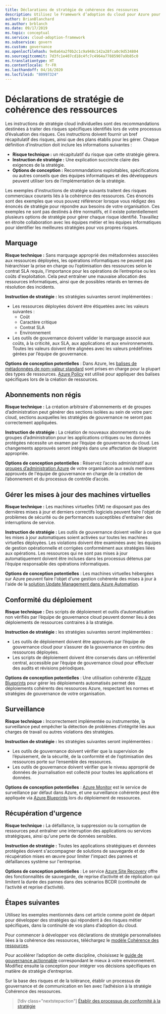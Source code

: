 ```yaml
---
title: Déclarations de stratégie de cohérence des ressources
description: Utilisez le Framework d’adoption du cloud pour Azure pour obtenir des exemples de déclarations de stratégie de cohérence des ressources qui vous aideront à élaborer les déclarations de stratégie de votre organisation.
author: BrianBlanchard
ms.author: brblanch
ms.date: 09/17/2019
ms.topic: conceptual
ms.service: cloud-adoption-framework
ms.subservice: govern
ms.custom: governance
ms.openlocfilehash: 9e0a64a2f0b2c1c9a948c142a28fca0c9d534804
ms.sourcegitcommit: 7d3fc1e407cd18c4fc7c4964a77885907a9b85c0
ms.translationtype: HT
ms.contentlocale: fr-FR
ms.lasthandoff: 04/16/2020
ms.locfileid: "80997324"
---
```

# <a name="resource-consistency-sample-policy-statements"></a>Déclarations de stratégie de cohérence des ressources

Les instructions de stratégie cloud individuelles sont des recommandations destinées à traiter des risques spécifiques identifiés lors de votre processus d’évaluation des risques. Ces instructions doivent fournir un bref récapitulatif des risques, ainsi que des plans établis pour les gérer. Chaque définition d’instruction doit inclure les informations suivantes :

- **Risque technique :** un récapitulatif du risque que cette stratégie gérera.
- **Instruction de stratégie :** Une explication succincte claire des exigences de la stratégie.
- **Options de conception :** Recommandations exploitables, spécifications ou autres conseils que des équipes informatiques et des développeurs peuvent utiliser lors de l’implémentation de la stratégie.

Les exemples d’instructions de stratégie suivants traitent des risques commerciaux courants liés à la cohérence des ressources. Ces énoncés sont des exemples que vous pouvez référencer lorsque vous rédigez des énoncés de stratégie pour répondre aux besoins de votre organisation. Ces exemples ne sont pas destinés à être normatifs, et il existe potentiellement plusieurs options de stratégie pour gérer chaque risque identifié. Travaillez en étroite collaboration avec les équipes métier et les équipes informatiques pour identifier les meilleures stratégies pour vos propres risques.

## <a name="tagging"></a>Marquage

**Risque technique :** Sans marquage approprié des métadonnées associées aux ressources déployées, les opérations informatiques ne peuvent pas hiérarchiser la prise en charge ou l’optimisation des ressources selon le contrat SLA requis, l'importance pour les opérations de l’entreprise ou les coûts d'exploitation. Cela peut entraîner une mauvaise allocation des ressources informatiques, ainsi que de possibles retards en termes de résolution des incidents.

**Instruction de stratégie :** les stratégies suivantes seront implémentées :

- Les ressources déployées doivent être étiquetées avec les valeurs suivantes :
  - Coût
  - Caractère critique
  - Contrat SLA
  - Environnement
- Les outils de gouvernance doivent valider le marquage associé aux coûts, à la criticité, aux SLA, aux applications et aux environnements. Toutes les valeurs doivent être alignées avec les valeurs prédéfinies gérées par l’équipe de gouvernance.

**Options de conception potentielles** : Dans Azure, les [balises de métadonnées de nom-valeur standard](https://docs.microsoft.com/azure/azure-resource-manager/management/tag-resources) sont prises en charge pour la plupart des types de ressources. [Azure Policy](https://docs.microsoft.com/azure/governance/policy/overview) est utilisé pour appliquer des balises spécifiques lors de la création de ressources.

## <a name="ungoverned-subscriptions"></a>Abonnements non régis

**Risque technique :** La création arbitraire d'abonnements et de groupes d’administration peut générer des sections isolées au sein de votre parc cloud, sections auxquelles les stratégies de gouvernance ne seront pas correctement appliquées.

**Instruction de stratégie :** La création de nouveaux abonnements ou de groupes d’administration pour les applications critiques ou les données protégées nécessite un examen par l’équipe de gouvernance du cloud. Les changements approuvés seront intégrés dans une affectation de blueprint appropriée.

**Options de conception potentielles** : Réservez l’accès administratif aux [groupes d’administration Azure](https://docs.microsoft.com/azure/governance/management-groups) de votre organisation aux seuls membres approuvés de l'équipe de gouvernance en charge de la création de l’abonnement et du processus de contrôle d’accès.

## <a name="manage-updates-to-virtual-machines"></a>Gérer les mises à jour des machines virtuelles

**Risque technique :** Les machines virtuelles (VM) ne disposant pas des dernières mises à jour et derniers correctifs logiciels peuvent faire l'objet de problèmes de sécurité ou de performances susceptibles d'entraîner des interruptions de service.

**Instruction de stratégie :** Les outils de gouvernance doivent veiller à ce que les mises à jour automatiques soient activées sur toutes les machines virtuelles déployées. Les violations doivent être examinées avec les équipes de gestion opérationnelle et corrigées conformément aux stratégies liées aux opérations. Les ressources qui ne sont pas mises à jour automatiquement doivent être incluses dans les processus détenus par l’équipe responsable des opérations informatiques.

**Options de conception potentielles** : Les machines virtuelles hébergées sur Azure peuvent faire l'objet d'une gestion cohérente des mises à jour à l'aide de la [solution Update Management dans Azure Automation](https://docs.microsoft.com/azure/automation/automation-update-management).

## <a name="deployment-compliance"></a>Conformité du déploiement

**Risque technique :** Des scripts de déploiement et outils d’automatisation non vérifiés par l’équipe de gouvernance cloud peuvent donner lieu à des déploiements de ressources contraires à la stratégie.

**Instruction de stratégie :** les stratégies suivantes seront implémentées :

- Les outils de déploiement doivent être approuvés par l’équipe de gouvernance cloud pour s’assurer de la gouvernance en continu des ressources déployées.
- Les scripts de déploiement doivent être conservés dans un référentiel central, accessible par l’équipe de gouvernance cloud pour effectuer des audits et révisions périodiques.

**Options de conception potentielles** : Une utilisation cohérente d'[Azure Blueprints](https://docs.microsoft.com/azure/governance/blueprints) pour gérer les déploiements automatisés permet des déploiements cohérents des ressources Azure, respectant les normes et stratégies de gouvernance de votre organisation.

## <a name="monitoring"></a>Surveillance

**Risque technique :** Incorrectement implémentée ou instrumentée, la surveillance peut empêcher la détection de problèmes d’intégrité liés aux charges de travail ou autres violations des stratégies.

**Instruction de stratégie :** les stratégies suivantes seront implémentées :

- Les outils de gouvernance doivent vérifier que la supervision de l’épuisement, de la sécurité, de la conformité et de l’optimisation des ressources porte sur l’ensemble des ressources.
- Les outils de gouvernance doivent vérifier que le niveau approprié de données de journalisation est collecté pour toutes les applications et données.

**Options de conception potentielles** : [Azure Monitor](https://docs.microsoft.com/azure/azure-monitor/overview) est le service de surveillance par défaut dans Azure, et une surveillance cohérente peut être appliquée via [Azure Blueprints](https://docs.microsoft.com/azure/governance/blueprints) lors du déploiement de ressources.

## <a name="disaster-recovery"></a>Récupération d'urgence

**Risque technique :** La défaillance, la suppression ou la corruption de ressources peut entraîner une interruption des applications ou services stratégiques, ainsi qu'une perte de données sensibles.

**Instruction de stratégie :** Toutes les applications stratégiques et données protégées doivent s'accompagner de solutions de sauvegarde et de récupération mises en œuvre pour limiter l'impact des pannes et défaillances système sur l'entreprise.

**Options de conception potentielles** : Le service [Azure Site Recovery](https://docs.microsoft.com/azure/site-recovery/site-recovery-overview) offre des fonctionnalités de sauvegarde, de reprise d’activité et de réplication qui limitent la durée des pannes dans des scénarios BCDR (continuité de l’activité et reprise d’activité).

## <a name="next-steps"></a>Étapes suivantes

Utilisez les exemples mentionnés dans cet article comme point de départ pour développer des stratégies qui répondent à des risques métier spécifiques, dans la continuité de vos plans d’adoption du cloud.

Pour commencer à développer vos déclarations de stratégie personnalisées liées à la cohérence des ressources, téléchargez le [modèle Cohérence des ressources](./template.md).

Pour accélérer l’adoption de cette discipline, choisissez le [guide de gouvernance actionnable](../guides/index.md) correspondant le mieux à votre environnement. Modifiez ensuite la conception pour intégrer vos décisions spécifiques en matière de stratégie d’entreprise.

Sur la base des risques et de la tolérance, établir un processus de gouvernance et de communication en lien avec l’adhésion à la stratégie Cohérence des ressources.

> [!div class="nextstepaction"]
> [Établir des processus de conformité à la stratégie](./compliance-processes.md)
